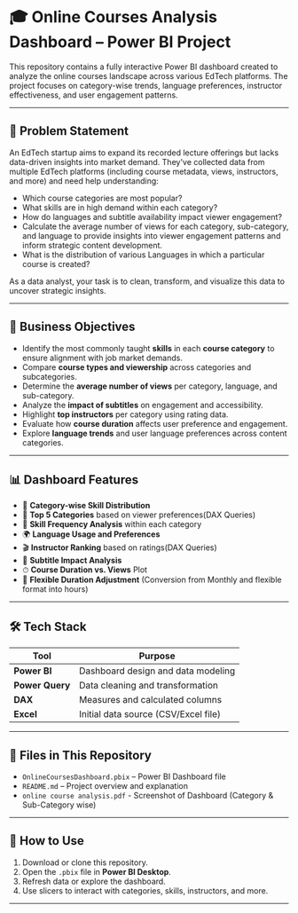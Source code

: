 # 🎓 Online Courses Analysis Dashboard – Power BI Project

This repository contains a fully interactive Power BI dashboard created to analyze the online courses landscape across various EdTech platforms. The project focuses on category-wise trends, language preferences, instructor effectiveness, and user engagement patterns.

---

## 📌 Problem Statement

An EdTech startup aims to expand its recorded lecture offerings but lacks data-driven insights into market demand. They've collected data from multiple EdTech platforms (including course metadata, views, instructors, and more) and need help understanding:

- Which course categories are most popular?
- What skills are in high demand within each category?
- How do languages and subtitle availability impact viewer engagement?
- Calculate the average number of views for each category, sub-category, and language to provide insights into viewer engagement patterns and inform strategic content development.
- What is the distribution of various Languages  in which a particular course is  created?

As a data analyst, your task is to clean, transform, and visualize this data to uncover strategic insights.

---

## 🎯 Business Objectives

- Identify the most commonly taught **skills** in each **course category** to ensure alignment with job market demands.
- Compare **course types and viewership** across categories and subcategories.
- Determine the **average number of views** per category, language, and sub-category.
- Analyze the **impact of subtitles** on engagement and accessibility.
- Highlight **top instructors** per category using rating data.
- Evaluate how **course duration** affects user preference and engagement.
- Explore **language trends** and user language preferences across content categories.

---

## 📊 Dashboard Features

- 📌 **Category-wise Skill Distribution**
- 🔎 **Top 5 Categories** based on viewer preferences(DAX Queries)
- 🧠 **Skill Frequency Analysis** within each category
- 🌍 **Language Usage and Preferences**
- 🎬 **Instructor Ranking** based on ratings(DAX Queries)
- 🧭 **Subtitle Impact Analysis**
- ⏱ **Course Duration vs. Views** Plot
- 📅 **Flexible Duration Adjustment** (Conversion from Monthly and flexible format into hours)

---

## 🛠️ Tech Stack

| Tool         | Purpose                         |
|--------------|----------------------------------|
| **Power BI** | Dashboard design and data modeling |
| **Power Query** | Data cleaning and transformation |
| **DAX**      | Measures and calculated columns |
| **Excel**    | Initial data source (CSV/Excel file) |

---

## 📁 Files in This Repository

- `OnlineCoursesDashboard.pbix` – Power BI Dashboard file
- `README.md` – Project overview and explanation
- `online course analysis.pdf` - Screenshot of Dashboard (Category & Sub-Category wise)

---

## 🚀 How to Use

1. Download or clone this repository.
2. Open the `.pbix` file in **Power BI Desktop**.
3. Refresh data or explore the dashboard.
4. Use slicers to interact with categories, skills, instructors, and more.

---

